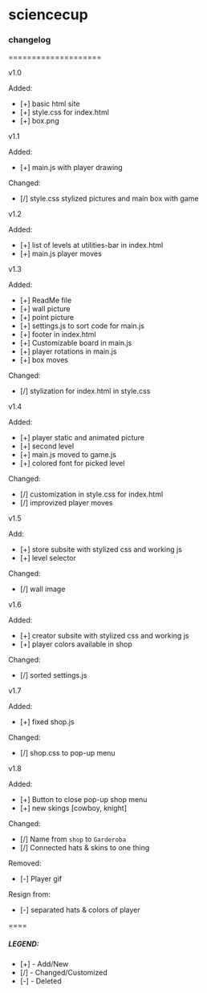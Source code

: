 # sciencecup

### changelog
====================

v1.0

Added:

- [+] basic html site
- [+] style.css for index.html
- [+] box.png

v1.1

Added:

- [+] main.js with player drawing

Changed:

- [/] style.css stylized pictures and main box with game

v1.2

Added:

- [+] list of levels at utilities-bar in index.html
- [+] main.js player moves

v1.3

Added:

- [+] ReadMe file
- [+] wall picture
- [+] point picture
- [+] settings.js to sort code for main.js
- [+] footer in index.html
- [+] Customizable board in main.js
- [+] player rotations in main.js
- [+] box moves

Changed:

- [/] stylization for index.html in style.css

v1.4

Added:

- [+] player static and animated picture
- [+] second level
- [+] main.js moved to game.js
- [+] colored font for picked level

Changed:

- [/] customization in style.css for index.html
- [/] improvized player moves

v1.5

Add:

- [+] store subsite with stylized css and working js
- [+] level selector

Changed:

- [/] wall image

v1.6

Added:

- [+] creator subsite with stylized css and working js
- [+] player colors available in shop

Changed:

- [/] sorted settings.js

v1.7

Added:

- [+] fixed shop.js

Changed:

- [/] shop.css to pop-up menu

v1.8

Added:

- [+] Button to close pop-up shop menu
- [+] new skings [cowboy, knight]

Changed:

- [/] Name from `shop` to `Garderoba`
- [/] Connected hats & skins to one thing

Removed:

- [-] Player gif

Resign from:

- [-] separated hats & colors of player

====
##### LEGEND:

- [+] - Add/New
- [/] - Changed/Customized
- [-] - Deleted